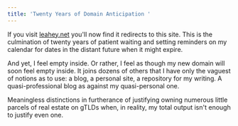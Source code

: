 ```yaml
---
title: 'Twenty Years of Domain Anticipation '
---
```

If you visit [leahey.net](https://leahey.net) you'll now find it redirects to this site. This is the culmination of twenty years of patient waiting and setting reminders on my calendar for dates in the distant future when it might expire.

And yet, I feel empty inside. Or rather, I feel as though my new domain will soon feel empty inside. It joins dozens of others that I have only the vaguest of notions as to use: a blog, a personal site, a repository for my writing. A quasi-professional blog as against my quasi-personal one.

Meaningless distinctions in furtherance of justifying owning numerous little parcels of real estate on gTLDs when, in reality, my total output isn't enough to justify even one.
